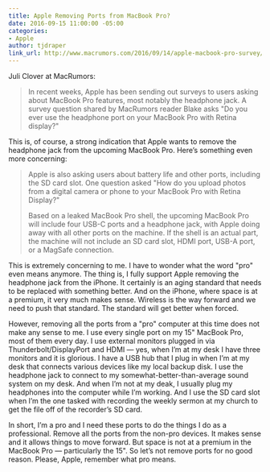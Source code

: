 ```yaml
---
title: Apple Removing Ports from MacBook Pro?
date: 2016-09-15 11:00:00 -05:00
categories:
- Apple
author: tjdraper
link_url: http://www.macrumors.com/2016/09/14/apple-macbook-pro-survey/
---
```


Juli Clover at MacRumors:

> In recent weeks, Apple has been sending out surveys to users asking about MacBook Pro features, most notably the headphone jack. A survey question shared by MacRumors reader Blake asks "Do you ever use the headphone port on your MacBook Pro with Retina display?"

This is, of course, a strong indication that Apple wants to remove the headphone jack from the upcoming MacBook Pro. Here’s something even more concerning:

> Apple is also asking users about battery life and other ports, including the SD card slot. One question asked "How do you upload photos from a digital camera or phone to your MacBook Pro with Retina Display?"
>
> Based on a leaked MacBook Pro shell, the upcoming MacBook Pro will include four USB-C ports and a headphone jack, with Apple doing away with all other ports on the machine. If the shell is an actual part, the machine will not include an SD card slot, HDMI port, USB-A port, or a MagSafe connection.

This is extremely concerning to me. I have to wonder what the word "pro" even means anymore. The thing is, I fully support Apple removing the headphone jack from the iPhone. It certainly is an aging standard that needs to be replaced with something better. And on the iPhone, where space is at a premium, it very much makes sense. Wireless is the way forward and we need to push that standard. The standard will get better when forced.

However, removing all the ports from a "pro" computer at this time does not make any sense to me. I use every single port on my 15" MacBook Pro, most of them every day. I use external monitors plugged in via Thunderbolt/DisplayPort and HDMI — yes, when I’m at my desk I have three monitors and it is glorious. I have a USB hub that I plug in when I’m at my desk that connects various devices like my local backup disk. I use the headphone jack to connect to my somewhat-better-than-average sound system on my desk. And when I’m not at my deak, I usually plug my headphones into the computer while I’m working. And I use the SD card slot when I’m the one tasked with recording the weekly sermon at my church to get the file off of the recorder’s SD card.

In short, I’m a pro and I need these ports to do the things I do as a professional. Remove all the ports from the non-pro devices. It makes sense and it allows things to move forward. But space is not at a premium in the MacBook Pro — particularly the 15". So let’s not remove ports for no good reason. Please, Apple, remember what pro means.
